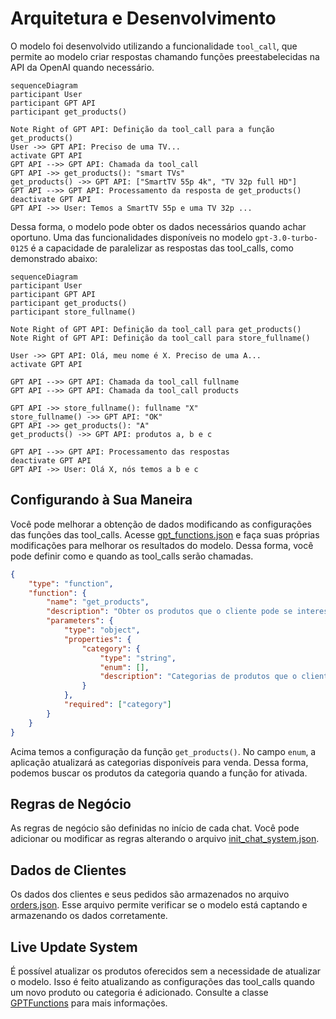 # Arquitetura e Desenvolvimento

O modelo foi desenvolvido utilizando a funcionalidade `tool_call`, que permite ao modelo criar respostas chamando funções preestabelecidas na API da OpenAI quando necessário.

```mermaid
sequenceDiagram
participant User
participant GPT API
participant get_products()

Note Right of GPT API: Definição da tool_call para a função get_products()
User ->> GPT API: Preciso de uma TV...
activate GPT API
GPT API -->> GPT API: Chamada da tool_call
GPT API ->> get_products(): "smart TVs"
get_products() ->> GPT API: ["SmartTV 55p 4k", "TV 32p full HD"]
GPT API -->> GPT API: Processamento da resposta de get_products()
deactivate GPT API
GPT API ->> User: Temos a SmartTV 55p e uma TV 32p ...
```

Dessa forma, o modelo pode obter os dados necessários quando achar oportuno. Uma das funcionalidades disponíveis no modelo `gpt-3.0-turbo-0125` é a capacidade de paralelizar as respostas das tool_calls, como demonstrado abaixo:

```mermaid
sequenceDiagram
participant User
participant GPT API
participant get_products()
participant store_fullname()

Note Right of GPT API: Definição da tool_call para get_products()
Note Right of GPT API: Definição da tool_call para store_fullname()

User ->> GPT API: Olá, meu nome é X. Preciso de uma A...
activate GPT API

GPT API -->> GPT API: Chamada da tool_call fullname
GPT API -->> GPT API: Chamada da tool_call products

GPT API ->> store_fullname(): fullname "X"
store_fullname() ->> GPT API: "OK"
GPT API ->> get_products(): "A"
get_products() ->> GPT API: produtos a, b e c

GPT API -->> GPT API: Processamento das respostas
deactivate GPT API
GPT API ->> User: Olá X, nós temos a b e c
```

## Configurando à Sua Maneira

Você pode melhorar a obtenção de dados modificando as configurações das funções das tool_calls. Acesse [gpt_functions.json](/app/json/gpt_functions.json) e faça suas próprias modificações para melhorar os resultados do modelo. Dessa forma, você pode definir como e quando as tool_calls serão chamadas.

```json
{
    "type": "function",
    "function": {
        "name": "get_products",
        "description": "Obter os produtos que o cliente pode se interessar",
        "parameters": {
            "type": "object",
            "properties": {
                "category": {
                    "type": "string",
                    "enum": [],
                    "description": "Categorias de produtos que o cliente está buscando ou é viável recomendar, ex.: laptops, smartwatch. Somente recomende produtos se a resposta dessa função for válida, caso não, não recomende ou aceite vender outros produtos"
                }
            },
            "required": ["category"]
        }
    }
}
```

Acima temos a configuração da função `get_products()`. No campo `enum`, a aplicação atualizará as categorias disponíveis para venda. Dessa forma, podemos buscar os produtos da categoria quando a função for ativada.

## Regras de Negócio

As regras de negócio são definidas no início de cada chat. Você pode adicionar ou modificar as regras alterando o arquivo [init_chat_system.json](/app/json/init_chat_system.json).

## Dados de Clientes

Os dados dos clientes e seus pedidos são armazenados no arquivo [orders.json](/app/json/orders.json). Esse arquivo permite verificar se o modelo está captando e armazenando os dados corretamente.

## Live Update System

É possível atualizar os produtos oferecidos sem a necessidade de atualizar o modelo. Isso é feito atualizando as configurações das tool_calls quando um novo produto ou categoria é adicionado. Consulte a classe [GPTFunctions](/app/model/functions/read_functions.py) para mais informações.